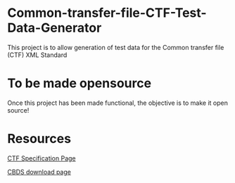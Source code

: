 # Common-transfer-file-CTF-Test-Data-Generator
This project is to allow generation of test data for the Common transfer file (CTF) XML Standard

# To be made opensource
Once this project has been made functional, the objective is to make it open source!

# Resources
[CTF Specification Page](https://www.gov.uk/government/collections/common-transfer-file)

[CBDS download page](https://www.gov.uk/government/publications/common-basic-data-set-cbds-database)